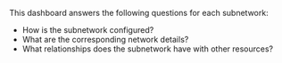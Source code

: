 This dashboard answers the following questions for each subnetwork:

- How is the subnetwork configured?
- What are the corresponding network details?
- What relationships does the subnetwork have with other resources?
